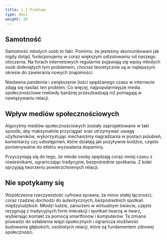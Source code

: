 ```yaml
---
title: 1.1 Problem
type: docs
weight: 10
---
```

## Samotność 
Samotność młodych osób to fakt. Pomimo, że jesteśmy skomunikowani jak
nigdy dotąd, funkcjonujemy w coraz większym odizolowaniu od naszego
otoczenia. Na forach internetowych regularnie pojawiają się wpisy młodych
osób dotkniętych tym problemem, chociaż teoretycznie są w najlepszym okresie
do zawierania nowych znajomości.

Niedawna pandemia i zwiększenie ilości spędzanego czasu w internecie zdają się nasilać ten problem. Co więcej, najpopularniejsze media społecznościowe niekiedy bardziej przeszkadzają niż pomagają w nawiązywaniu relacji.
## Wpływ mediów społecznościowych
Algorytmy mediów społecznościowych zostały zaprojektowane w taki sposób, aby maksymalnie przyciągać oraz utrzymywać uwagę użytkowników, wykorzystując mechanizmy nagradzania w postaci polubień, komentarzy czy udostępnień, które działają jak pozytywne bodźce, często porównywalne do efektu wyzwalania dopaminy.

Przyczyniają się do tego, że młode osoby spędzają coraz mniej czasu z rówieśnikami, ograniczając tradycyjne, bezpośrednie spotkania. Z kolei sprzyjają tworzeniu powierzchownych relacji. 
## Nie spotykamy się
Współczesna rzeczywistość cyfrowa sprawia, że mimo stałej łączności, coraz rzadziej dochodzi do autentycznych, bezpośrednich spotkań międzyludzkich. Młodzi ludzie, zanurzeni w wirtualnym świecie, często rezygnują z tradycyjnych form interakcji i spotkań twarzą w twarz, wybierając kontakt za pomocą smartfonów i komputerów. Ta zmiana prowadzi do osłabienia więzi społecznych i ogranicza możliwość budowania głębokich, osobistych relacji, które są fundamentem zdrowej społeczności.

